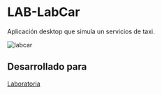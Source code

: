 # LAB-LabCar

Aplicación desktop que simula un servicios de taxi. 

![labcar](https://user-images.githubusercontent.com/37418934/45119229-72545780-b120-11e8-87d1-1104bd313883.png)

## Desarrollado para 
[Laboratoria](http://laboratoria.la)
